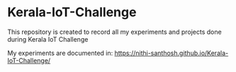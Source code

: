 # Kerala-IoT-Challenge
This repository is created to record all my experiments and projects done during Kerala IoT Challenge

My experiments are documented in: https://nithi-santhosh.github.io/Kerala-IoT-Challenge/
